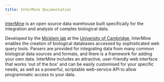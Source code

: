 ```yaml
---
title: InterMine Documentation
---
```


[InterMine](http://www.intermine.org/) is an open source data warehouse built specifically for the integration and analysis of complex biological data.

Developed by the [Micklem lab](http://www.micklemlab.org/) at the [University of Cambridge](https://www.gen.cam.ac.uk/), InterMine enables the creation of biological databases accessed by sophisticated web query tools. Parsers are provided for integrating data from many common biological data sources and formats, and there is a framework for adding your own data. InterMine includes an attractive, user-friendly web interface that works 'out of the box' and can be easily customised for your specific needs, as well as a powerful, scriptable web-service API to allow programmatic access to your data.
